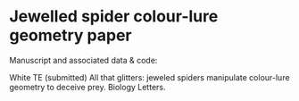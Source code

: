 # Jewelled spider colour-lure geometry paper

Manuscript and associated data & code:

White TE (submitted) All that glitters: jeweled spiders manipulate colour-lure geometry to deceive prey. Biology Letters.
